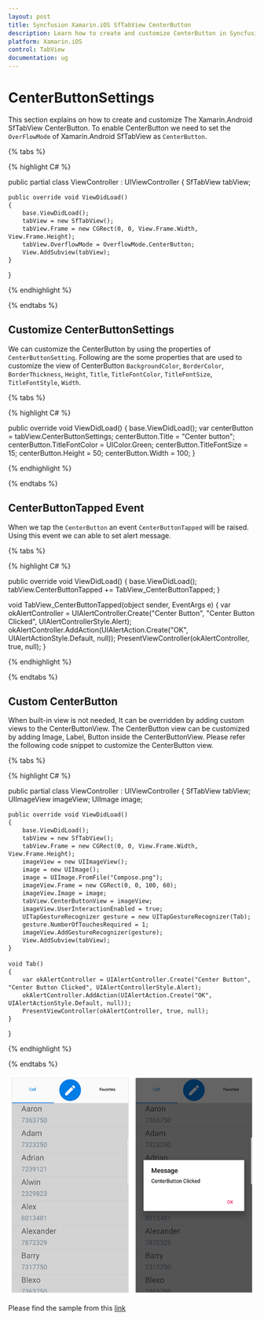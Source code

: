 ```yaml
---
layout: post
title: Syncfusion Xamarin.iOS SfTabView CenterButton
description: Learn how to create and customize CenterButton in Syncfusion TabView control for Xamarin.iOS platform.
platform: Xamarin.iOS
control: TabView
documentation: ug
---
```


# CenterButtonSettings

This section explains on how to create and customize The Xamarin.Android SfTabView CenterButton. To enable CenterButton we need to set the `OverFlowMode` of Xamarin.Android SfTabView as `CenterButton`.

{% tabs %}

{% highlight C# %}

public partial class ViewController : UIViewController
{
    SfTabView tabView;

    public override void ViewDidLoad()
    {
        base.ViewDidLoad();
        tabView = new SfTabView();
        tabView.Frame = new CGRect(0, 0, View.Frame.Width, View.Frame.Height);
        tabView.OverflowMode = OverflowMode.CenterButton;
        View.AddSubview(tabView);
    }
}

{% endhighlight %}

{% endtabs %}

## Customize CenterButtonSettings

We can customize the CenterButton by using the properties of `CenterButtonSetting`. Following are the some properties that are used to customize the view of CenterButton `BackgroundColor`, `BorderColor`, `BorderThickness`, `Height`, `Title`, `TitleFontColor`, `TitleFontSize`, `TitleFontStyle`, `Width`.

{% tabs %}

{% highlight C# %}

public override void ViewDidLoad()
{
    base.ViewDidLoad();
    var centerButton = tabView.CenterButtonSettings;
    centerButton.Title = "Center button";
    centerButton.TitleFontColor = UIColor.Green;
    centerButton.TitleFontSize = 15;
    centerButton.Height = 50;
    centerButton.Width = 100;
}

{% endhighlight %}

{% endtabs %}

## CenterButtonTapped Event

When we tap the `CenterButton` an event `CenterButtonTapped` will be raised. Using this event we can able to set alert message.

{% tabs %}

{% highlight C# %}

public override void ViewDidLoad()
{
    base.ViewDidLoad();
    tabView.CenterButtonTapped += TabView_CenterButtonTapped;
}

void TabView_CenterButtonTapped(object sender, EventArgs e)
{
    var okAlertController = UIAlertController.Create("Center Button", "Center Button Clicked", UIAlertControllerStyle.Alert);
    okAlertController.AddAction(UIAlertAction.Create("OK", UIAlertActionStyle.Default, null));
    PresentViewController(okAlertController, true, null);
}

{% endhighlight %}

{% endtabs %}

## Custom CenterButton

When built-in view is not needed, It can be overridden by adding custom views to the CenterButtonView. The CenterButton view can be customized by adding Image, Label, Button inside the CenterButtonView. Please refer the following code snippet to customize the CenterButton view.

{% tabs %}

{% highlight C# %}

public partial class ViewController : UIViewController
{
    SfTabView tabView;
    UIImageView imageView;
    UIImage image;

    public override void ViewDidLoad()
    {
        base.ViewDidLoad();
        tabView = new SfTabView();
        tabView.Frame = new CGRect(0, 0, View.Frame.Width, View.Frame.Height);
        imageView = new UIImageView();
        image = new UIImage();
        image = UIImage.FromFile("Compose.png");
        imageView.Frame = new CGRect(0, 0, 100, 60);
        imageView.Image = image;
        tabView.CenterButtonView = imageView;
        imageView.UserInteractionEnabled = true;
        UITapGestureRecognizer gesture = new UITapGestureRecognizer(Tab);
        gesture.NumberOfTouchesRequired = 1;
        imageView.AddGestureRecognizer(gesture);
        View.AddSubview(tabView);
    }

    void Tab()
    {
        var okAlertController = UIAlertController.Create("Center Button", "Center Button Clicked", UIAlertControllerStyle.Alert);
        okAlertController.AddAction(UIAlertAction.Create("OK", UIAlertActionStyle.Default, null));
        PresentViewController(okAlertController, true, null);
    }
}

{% endhighlight %}

{% endtabs %}

![CenterButton](images/Center-Button/Center_Button_Customization.png)

Please find the sample from this [link](https://www.syncfusion.com/downloads/support/directtrac/general/ze/TabView_CenterBttonCustomization-1051697862.zip)


